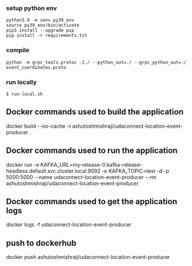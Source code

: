 
### setup python env
```
python3.9 -m venv py39_env
source py39_env/bin/activate
pip3 install --upgrade pip
pip install -r requirements.txt

```

### compile
```
python -m grpc_tools.protoc -I./ --python_out=./ --grpc_python_out=./ event_coordinates.proto
```

### run locally
```
$ run-local.sh
```


## Docker commands used to build the application 
docker build --no-cache -t ashutoshmishraji/udaconnect-location-event-producer .


## Docker commands used to run the application
docker run -e KAFKA_URL=my-release-0.kafka-release-headless.default.svc.cluster.local:9092 -e KAFKA_TOPIC=test -d -p 5000:5000 --name udaconnect-location-event-producer --rm ashutoshmishraji/udaconnect-location-event-producer


## Docker commands used to get the application logs
docker logs -f udaconnect-location-event-producer


## push to dockerhub
docker push ashutoshmishraji/udaconnect-location-event-producer
